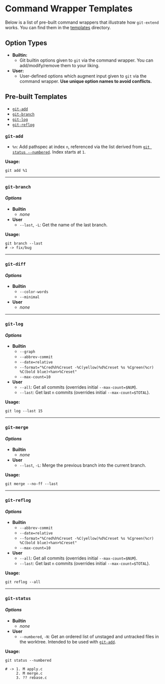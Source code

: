 # Command Wrapper Templates

Below is a list of pre-built command wrappers that illustrate how `git-extend` works. You can find them in the [templates](https://github.com/nickolasburr/git-extend/tree/master/templates) directory.

## Option Types

+ **Builtin:**
  - Git builtin options given to `git` via the command wrapper. You can add/modify/remove them to your liking.
+ **User:**
  - User-defined options which augment input given to `git` via the command wrapper. **Use unique option names to avoid conflicts.**

## Pre-built Templates

- [`git-add`](#git-add)
- [`git-branch`](#git-branch)
- [`git-log`](#git-log)
- [`git-reflog`](#git-reflog)

### `git-add`

+ `%n`: Add pathspec at index `n`, referenced via the list derived from [`git status --numbered`](https://github.com/nickolasburr/git-extend/blob/master/templates/git-status#L19-L36). Index starts at `1`.

**Usage:**

```
git add %1
```

---

### `git-branch`

#### _Options_

+ **Builtin**
  - _none_
+ **User**
  - `--last`, `-L`: Get the name of the last branch.

**Usage:**

```
git branch --last
# -> fix/bug
```

---

### `git-diff`

#### _Options_

+ **Builtin**
  - `--color-words`
  - `--minimal`
+ **User**
  - _none_

---

### `git-log`

#### _Options_

+ **Builtin**
  - `--graph`
  - `--abbrev-commit`
  - `--date=relative`
  - `--format="%Cred%h%Creset -%C(yellow)%d%Creset %s %Cgreen(%cr) %C(bold blue)<%an>%Creset"`
  - `--max-count=10`
+ **User**
  - `--all`: Get all commits (overrides initial `--max-count=$NUM`).
  - `--last`: Get last `n` commits (overrides initial `--max-count=$TOTAL`).

**Usage:**

```
git log --last 15
```

---

### `git-merge`

#### _Options_

+ **Builtin**
  - _none_
+ **User**
  - `--last`, `-L`: Merge the previous branch into the current branch.

**Usage:**

```
git merge --no-ff --last
```

---

### `git-reflog`

#### _Options_

+ **Builtin**
  - `--abbrev-commit`
  - `--date=relative`
  - `--format="%Cred%h%Creset -%C(yellow)%d%Creset %s %Cgreen(%cr) %C(bold blue)<%an>%Creset"`
  - `--max-count=10`
+ **User**
  - `--all`: Get all commits (overrides initial `--max-count=$NUM`).
  - `--last`: Get last `n` commits (overrides initial `--max-count=$TOTAL`).

**Usage:**

```
git reflog --all
```

---

### `git-status`

#### _Options_

+ **Builtin**
  - _none_
+ **User**
  - `--numbered`, `-N`: Get an ordered list of unstaged and untracked files in the worktree. Intended to be used with [`git-add`](#git-add).

**Usage:**

```
git status --numbered

# -> 1. M apply.c
     2. M merge.c
     3. ?? rebase.c
```
